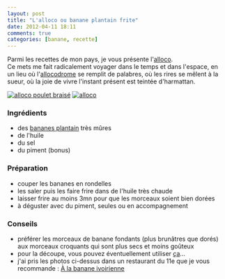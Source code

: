```yaml
---
layout: post
title: "L'alloco ou banane plantain frite"
date: 2012-04-11 18:11
comments: true
categories: [banane, recette]
---
```

Parmi les recettes de mon pays, je vous présente l'[alloco](http://fr.wikipedia.org/wiki/Alloco).  
Ce mets me fait radicalement voyager dans le temps et dans l'espace, en un lieu où l'[allocodrome](http://fr.wikipedia.org/wiki/Allocodrome) se remplit de palabres, où les rires se mêlent à la sueur, où la joie de vivre l'instant présent est teintée d'harmattan. 
<!--more-->
<p>
  <a class="fancybox" href="https://lh5.googleusercontent.com/-SiFMNiZu6RI/T4Wam0qhNAI/AAAAAAAACao/LOWcRhVCpJI/s836/photo.jpg" data-fancybox-group="alloco" title="alloco poulet braisé"><img src="https://lh4.googleusercontent.com/-rNzpkMpxDd0/T4VUoNSB8TI/AAAAAAAACag/w6eXyJXU6Ms/s205/photo.jpg" alt="alloco poulet braisé" /></a>
  <a class="fancybox" href="https://lh6.googleusercontent.com/-f80iAVIzRsI/T4WtnGJJg5I/AAAAAAAACbE/x-2cwwFGmVk/s1024/photo.jpg" data-fancybox-group="alloco" title="alloco"><img src="https://lh5.googleusercontent.com/-I_NBqJRaQwA/T4WtfFMMVLI/AAAAAAAACbA/_gOMOuTxQ-M/s205/photo.jpg" alt="alloco" /></a>
</p>

### Ingrédients

* des [bananes plantain](http://fr.wikipedia.org/wiki/Banane_plantain) très mûres
* de l'huile
* du sel
* du piment (bonus)

### Préparation

* couper les bananes en rondelles
* les saler puis les faire frire dans de l'huile très chaude
* laisser frire au moins 3mn pour que les morceaux soient bien dorées
* à déguster avec du piment, seules ou en accompagnement

### Conseils

* préférer les morceaux de banane fondants (plus brunâtres que dorés) aux morceaux croquants qui sont plus secs et moins goûteux
* pour la découpe, vous pouvez éventuellement utiliser [ça](http://www.gizmodo.fr/2012/03/05/du-gadget-dans-la-cuisine-avec-le-decoupe-banane.html)...
* j'ai pris les photos ci-dessus dans un restaurant du 11e que je vous recommande : [À la banane ivoirienne](http://bananeivoirienne.afrikblog.com/)
